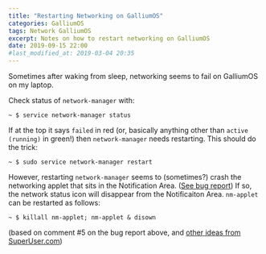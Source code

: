 ```yaml
---
title: "Restarting Networking on GalliumOS"
categories: GalliumOS
tags: Network GalliumOS
excerpt: Notes on how to restart networking on GalliumOS
date: 2019-09-15 22:00
#last_modified_at: 2019-03-04 20:35
---
```


Sometimes after waking from sleep, networking seems to fail on GalliumOS on my laptop.

Check status of `network-manager` with:
``` shell
~ $ service network-manager status
```

If at the top it says `failed` in red (or, basically anything other than `active (running)` in green!) then `network-manager` needs restarting.  This should do the trick:
``` shell
~ $ sudo service network-manager restart
```

However, restarting `network-manager` seems to (sometimes?) crash the networking applet that sits in the Notification Area.  ([See bug report](https://bugs.launchpad.net/ubuntu/+source/network-manager-applet/+bug/1404324))  If so, the network status icon will disappear from the Notificaiton Area.  `nm-applet` can be restarted as follows:
``` shell
~ $ killall nm-applet; nm-applet & disown
```
(based on comment #5 on the bug report above, and [other ideas from SuperUser.com](https://superuser.com/a/513503))
